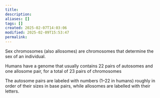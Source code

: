 ```yaml
---
title: 
description: 
aliases: []
tags: []
created: 2025-02-07T14:03:06
modified: 2025-02-09T15:53:47
permalink:
---
```


Sex chromosomes (also allosomes) are chromosomes that determine the sex of an individual.

Humans have a genome that usually contains 22 pairs of autosomes and one allosome pair, for a total of 23 pairs of chromosomes

The autosome pairs are labeled with numbers (1–22 in humans) roughly in order of their sizes in base pairs, while allosomes are labelled with their letters.
